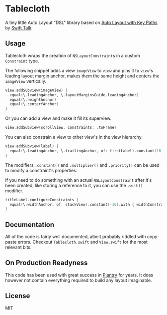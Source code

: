 # Tablecloth

A tiny little Auto Layout "DSL" library based on [Auto Layout with Key Paths](https://talk.objc.io/episodes/S01E75-auto-layout-with-key-paths)
by [Swift Talk](https://talk.objc.io).

## Usage

Tablecloth wraps the creation of `NSLayoutConstraint`s in a custom `Constraint` type.

The following snippet adds a view `imageView` to `view` and pins it to `view`'s leading layout margin anchor, makes them the same
height and centers the `imageView` vertically.

```swift
view.addSubview(imageView) {
  equal(\.leadingAnchor, \.layoutMarginsGuide.leadingAnchor)
  equal(\.heightAnchor)
  equal(\.centerYAnchor)
}
```

Or you can add a view and make it fill its superview.

```swift
view.addSubview(scrollView, constraints: .toFrame)
```

You can also constrain a view to other view's in the view hierarchy.

```swift
view.addSubview(label) {
  equal(\.leadingAnchor, \.trailingAnchor, of: firstLabel).constant(16)
}
```

The modifiers `.constant()` and `.multiplier()` and `.priority()` can be used to modify a constraint's properties.

If you need to do something with an actual `NSLayoutConstraint` after it's been created, like storing a reference to it, you can use the
`.with()` modifier.

```swift
titleLabel.configureConstraints {
  equal(\.widthAnchor, of: stackView).constant(-16).with { widthConstraint = $0 }
}
```

## Documentation

All of the code is fairly well documented, albeit probably riddled with copy-paste errors. Checkout `Tablecloth.swift` and
`View.swift` for the most relevant bits.

## On Production Readyness

This code has been used with great success in [Plantry](https://www.plantry.app/) for years. It does however not contain everything
required to build any layout imaginable. 

## License

MIT
